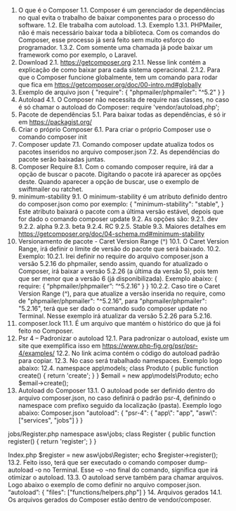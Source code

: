 1.	O que é o Composer
  1.1.	Composer é um gerenciador de dependências no qual evita o trabalho de baixar componentes para o processo do software.
  1.2.	Ele trabalha com autoload.
  1.3.	Exemplo
    1.3.1.	PHPMailer, não é mais necessário baixar toda a biblioteca. Com os comandos do Composer, esse processo já será feito sem muito esforço do programador.
    1.3.2.	Com somente uma chamada já pode baixar um framework como por exemplo, o Laravel.
2.	Download
  2.1.	https://getcomposer.org
    2.1.1.	Nesse link contém a explicação de como baixar para cada sistema operacional.
    2.1.2.	Para que o Composer funcione globalmente, tem um comando para rodar que fica em https://getcomposer.org/doc/00-intro.md#globally
3.	Exemplo de arquivo json
{
	"require": {
		"phpmailer/phpmailer": "^5.2"
	}
}
4.	Autoload
  4.1.	O Composer não necessita de require nas classes, no caso é só chamar o autoload do Composer: require 'vendor/autoload.php';
5.	Pacote de dependências
  5.1.	Para baixar todas as dependências, é só ir em https://packagist.org/
6.	Criar o próprio Composer
  6.1.	Para criar o próprio Composer use o comando composer init
7.	Composer update
  7.1.	Comando composer update atualiza todos os pacotes inseridos no arquivo composer.json
  7.2.	As dependências do pacote serão baixadas juntas.
8.	Composer Require
  8.1.	Com o comando composer require, irá dar a opção de buscar o pacote. Digitando o pacote irá aparecer as opções deste. Quando aparecer a opção de buscar, use o exemplo de swiftmailer ou ratchet.
9.	minimum-stability
  9.1.	O minimum-stability é um atributo definido dentro do composer.json como por exemplo:
{
	"minimum-stability": "stable",
}
Este atributo baixará o pacote com a última versão estável, depois que for dado o comando composer update
  9.2.	As opções são:
    9.2.1.	dev
    9.2.2.	alpha
    9.2.3.	beta
    9.2.4.	RC
    9.2.5.	Stable
    9.3.	Maiores detalhes em https://getcomposer.org/doc/04-schema.md#minimum-stability
10.	Versionamento de pacote - Caret Version Range (^)
  10.1.	O Caret Version Range, irá definir o limite de versão do pacote que será baixado.
  10.2.	Exemplo:
    10.2.1.	Irei definir no require do arquivo composer.json a versão 5.2.16 do phpmailer, sendo assim, quando for atualizado o Composer, irá baixar a versão 5.2.26 (a última da versão 5), pois tem que ser menor que a versão 6 (já disponibilizada). Exemplo abaixo:
{
require: {
“phpmailer/phpmailer”: “^5.2.16”
}
}
    10.2.2.	Caso tire o Caret Version Range (^), para que atualize a versão inserida no require, como de "phpmailer/phpmailer": "^5.2.16", para "phpmailer/phpmailer": "5.2.16", terá que ser dado o comando sudo composer update no Terminal. Nesse exemplo irá atualizar da versão 5.2.26 para 5.2.16.
11.	composer.lock
  11.1.	É um arquivo que mantém o histórico do que já foi feito no Composer.
12.	Psr 4 – Padronizar o autoload
  12.1.	Para padronizar o autoload, existe um site que exemplifica isso em https://www.php-fig.org/psr/psr-4/examples/
  12.2.	No link acima contém o código do autoload padrão para copiar.
  12.3.	No caso será trabalhado namespaces. Exemplo logo abaixo:
  12.4.	namespace app\models;
class Produto {
	public function create() {
		return 'create';
	}
}
$email = new app\models\Produto;
echo $email->create();
13.	Autoload do Composer
  13.1.	O autoload pode ser definido dentro do arquivo composer.json, no caso definirá o padrão psr-4, definindo o namespace com prefixo seguido da localização (pasta). Exemplo logo abaixo:
Composer.json
"autoload": {
    	"psr-4": {
    		"app\\": "app",
    		"asw\\": ["services", "jobs"]
    	}
    }

jobs/Register.php
namespace asw\jobs;
class Register {
	public function register()	{
		return 'register';
	}
}

Index.php
$register = new asw\jobs\Register;
echo $register->register();
13.2.	Feito isso, terá que ser executado o comando composer dump-autoload -o no Terminal. Esse –o ¬no final do comando, significa que irá otimizar o autoload.
13.3.	O autoload serve também para chamar arquivos. Logo abaixo o exemplo de como definir no arquivo composer.json.
“autoload”: {
"files": ["functions/helpers.php"]
}
14.	Arquivos gerados
  14.1.	Os arquivos gerados do Composer estão dentro de vendor/composer.

